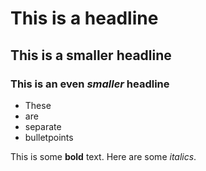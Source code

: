 # This is a headline
## This is a smaller headline
### This is an even *smaller* headline

- These
- are
- separate
- bulletpoints

This is some **bold** text. Here are some *italics*. 
